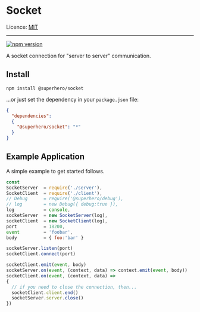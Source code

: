 # Socket

Licence: [MIT](https://opensource.org/licenses/MIT)

---

[![npm version](https://badge.fury.io/js/%40superhero%2Fsocket.svg)](https://badge.fury.io/js/%40superhero%2Fsocket)

A socket connection for "server to server" communication.

## Install

`npm install @superhero/socket`

...or just set the dependency in your `package.json` file:

```json
{
  "dependencies":
  {
    "@superhero/socket": "*"
  }
}
```

## Example Application

A simple example to get started follows.

```js
const
SocketServer  = require('./server'),
SocketClient  = require('./client'),
// Debug      = require('@superhero/debug'),
// log        = new Debug({ debug:true }),
log           = console,
socketServer  = new SocketServer(log),
socketClient  = new SocketClient(log),
port          = 18200,
event         = 'foobar',
body          = { foo:'bar' }

socketServer.listen(port)
socketClient.connect(port)

socketClient.emit(event, body)
socketServer.on(event, (context, data) => context.emit(event, body))
socketClient.on(event, (context, data) =>
{
  // if you need to close the connection, then...
  socketClient.client.end()
  socketServer.server.close()
})
```
